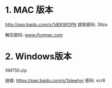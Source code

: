 # 1. MAC 版本

http://pan.baidu.com/s/1dEKWOPN 提取密码: 39za  

解压密码: www.ifunmac.com

# 2. Windows版本

XM750.zip

链接: https://pan.baidu.com/s/1slewhxr 密码: scr6
